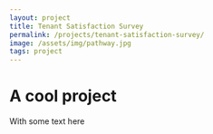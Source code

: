 ```yaml
---
layout: project
title: Tenant Satisfaction Survey
permalink: /projects/tenant-satisfaction-survey/
image: /assets/img/pathway.jpg
tags: project
---
```


# A cool project

With some text here

